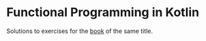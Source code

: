 # Functional Programming in Kotlin

Solutions to exercises for the [book](https://www.manning.com/books/functional-programming-in-kotlin) of the same title.
